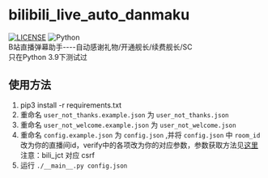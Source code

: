 # bilibili_live_auto_danmaku

[![LICENSE](https://img.shields.io/github/license/xys20071111/bilibili_live_auto_danmaku)](LICENSE)
![Python](https://img.shields.io/badge/Python-3.9-blue)  
B站直播弹幕助手----自动感谢礼物/开通舰长/续费舰长/SC  
只在Python 3.9下测试过  

## 使用方法

1. pip3 install -r requirements.txt
2. 重命名 `user_not_thanks.example.json` 为 `user_not_thanks.json`
3. 重命名 `user_not_welcome.example.json` 为 `user_not_welcome.json`
4. 重命名 `config.example.json` 为 `config.json` ,并将 `config.json` 中 `room_id` 改为你的直播间id，verify中的各项改为你的对应参数，参数获取方法见[这里](https://www.passkou.com/bilibili-api/#/get-credential)
   注意：bili_jct 对应 csrf
5. 运行 `./__main__.py config.json`

